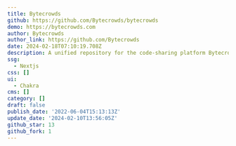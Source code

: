```yaml
---
title: Bytecrowds
github: https://github.com/Bytecrowds/bytecrowds
demo: https://bytecrowds.com
author: Bytecrowds
author_link: https://github.com/Bytecrowds
date: 2024-02-18T07:10:19.708Z
description: A unified repository for the code-sharing platform Bytecrowds
ssg:
  - Nextjs
css: []
ui:
  - Chakra
cms: []
category: []
draft: false
publish_date: '2022-06-04T15:13:13Z'
update_date: '2024-02-10T13:56:05Z'
github_star: 13
github_fork: 1
---
```

